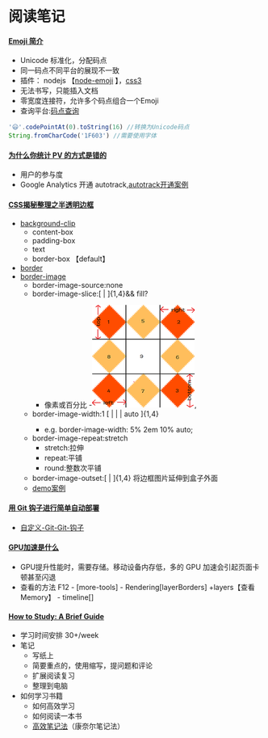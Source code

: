 # 阅读笔记


#### [Emoji 简介](http://www.ruanyifeng.com/blog/2017/04/emoji.html)

- Unicode 标准化，分配码点
- 同一码点不同平台的展现不一致
- 插件： nodejs 【[node-emoji](https://www.npmjs.com/package/node-emoji) 】，[css3](https://afeld.github.io/emoji-css/emoji.css)
- 无法书写，只能插入文档
- 零宽度连接符，允许多个码点组合一个Emoji
- 查询平台:[码点查询](http://emojipedia.org/emoji/%F0%9F%98%82/)

```javascript
'😃'.codePointAt(0).toString(16) //转换为Unicode码点
String.fromCharCode('1F603') //需要使用字体
```

#### [为什么你统计 PV 的方式是错的](http://www.jianshu.com/p/84e617daf484#)

- 用户的参与度
- Google Analytics 开通 autotrack,[autotrack开通案例](https://github.com/philipwalton/analyticsjs-boilerplate)


#### [CSS揭秘整理之半透明边框](http://www.jianshu.com/p/d5b16170526c)

- [background-clip](https://developer.mozilla.org/en-US/docs/Web/CSS/background-clip)
    - content-box
    - padding-box
    - text
    - border-box 【default】
- [border](https://developer.mozilla.org/en-US/docs/Web/CSS/border)
- [border-image](https://developer.mozilla.org/en-US/docs/Web/CSS/border-image)
    - border-image-source:none
    - border-image-slice:[ <number> | <percentage> ]{1,4}&& fill?
        - 像素或百分比
        -![{1,4}](border-image.png),
    - border-image-width:1 [ <length> | <percentage> | <number> | auto ]{1,4}
        - e.g. border-image-width: 5% 2em 10% auto;
    - border-image-repeat:stretch
        - stretch:拉伸
        - repeat:平铺
        - round:整数次平铺
    - border-image-outset:[ <length> | <number> ]{1,4} 将边框图片延伸到盒子外面
    - [demo案例](https://jsfiddle.net/yangjl/hovgg0cL/)


#### [用 Git 钩子进行简单自动部署](https://aotu.io/notes/2017/04/10/githooks/)

 - [自定义-Git-Git-钩子](https://git-scm.com/book/zh/v2/%E8%87%AA%E5%AE%9A%E4%B9%89-Git-Git-%E9%92%A9%E5%AD%90)

#### [GPU加速是什么](https://aotu.io/notes/2017/04/11/GPU/)

- GPU提升性能时，需要存储。移动设备内存低，多的 GPU 加速会引起页面卡顿甚至闪退
- 查看的方法 F12 - [more-tools] - Rendering[layerBorders] +layers【查看Memory】 - timeline[]

#### [How to Study: A Brief Guide](http://www.cse.buffalo.edu/~rapaport/howtostudy.html)
- 学习时间安排 30+/week
- 笔记
    - 写纸上
    - 简要重点的，使用缩写，提问题和评论
    - 扩展阅读复习
    - 整理到电脑
- 如何学习书籍
    - 如何高效学习
    - 如何阅读一本书
    - [高效笔记法](http://www.wikihow.com/Take-Cornell-Notes)（康奈尔笔记法）
